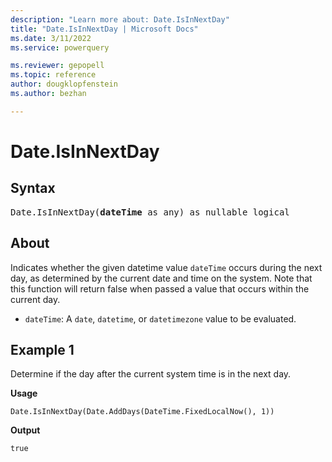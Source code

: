 ```yaml
---
description: "Learn more about: Date.IsInNextDay"
title: "Date.IsInNextDay | Microsoft Docs"
ms.date: 3/11/2022
ms.service: powerquery

ms.reviewer: gepopell
ms.topic: reference
author: dougklopfenstein
ms.author: bezhan

---
```

# Date.IsInNextDay

## Syntax

<pre>
Date.IsInNextDay(<b>dateTime</b> as any) as nullable logical
</pre>

## About

Indicates whether the given datetime value `dateTime` occurs during the next day, as determined by the current date and time on the system. Note that this function will return false when passed a value that occurs within the current day.

* `dateTime`: A `date`, `datetime`, or `datetimezone` value to be evaluated.

## Example 1

Determine if the day after the current system time is in the next day.

**Usage**

```powerquery-m
Date.IsInNextDay(Date.AddDays(DateTime.FixedLocalNow(), 1))
```

**Output**

`true`
